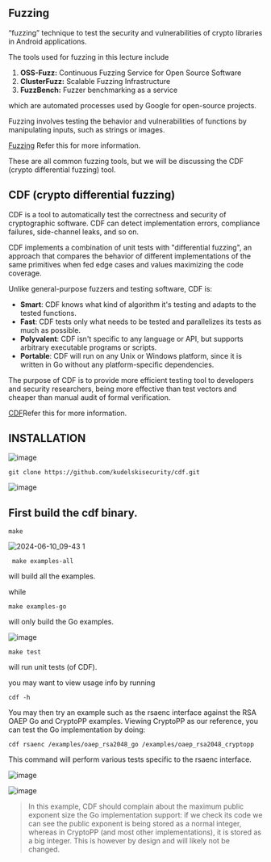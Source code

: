 
## Fuzzing

“fuzzing” technique to test the security and vulnerabilities of crypto libraries in Android applications.

The tools used for fuzzing in this lecture include

1. **OSS-Fuzz:** Continuous Fuzzing Service for Open Source Software
2. **ClusterFuzz:** Scalable Fuzzing Infrastructure
3. **FuzzBench:** Fuzzer benchmarking as a service

which are automated processes used by Google for open-source projects.

Fuzzing involves testing the behavior and vulnerabilities of functions by manipulating inputs, such as strings or images.

[Fuzzing](https://github.com/google/fuzzing) Refer this for more information.

These are all common fuzzing tools, but we will be discussing the CDF (crypto differential fuzzing) tool.

##   CDF (crypto differential fuzzing)

CDF is a tool to automatically test the correctness and security of cryptographic software. CDF can detect implementation errors, compliance failures, side-channel leaks, and so on.

CDF implements a combination of unit tests with "differential fuzzing", an approach that compares the behavior of different implementations of the same primitives when fed edge cases and values maximizing the code coverage.

Unlike general-purpose fuzzers and testing software, CDF is:

- **Smart**: CDF knows what kind of algorithm it's testing and adapts to the tested functions.
- **Fast**: CDF tests only what needs to be tested and parallelizes its tests as much as possible.
- **Polyvalent**: CDF isn't specific to any language or API, but supports arbitrary executable programs or scripts.
- **Portable**: CDF will run on any Unix or Windows platform, since it is written in Go without any platform-specific dependencies.

The purpose of CDF is to provide more efficient testing tool to developers and security researchers, being more effective than test vectors and cheaper than manual audit of formal verification.

[CDF](https://github.com/kudelskisecurity/cdf)Refer this for more information.


## INSTALLATION

![image](https://github.com/ananthan05/Android-Security/assets/140697378/6e389c52-b90e-46ae-8e64-4db65145801d)

```
git clone https://github.com/kudelskisecurity/cdf.git
```

![image](https://github.com/ananthan05/Android-Security/assets/140697378/b2e499fa-591d-4256-a332-4cfbf6eded70)


## First build the cdf binary.

```
make
```

![2024-06-10_09-43 1](https://github.com/ananthan05/Android-Security/assets/140697378/cfd411d2-a81f-42b3-b966-0e75cb7d35e3)


```
 make examples-all
```
 will build all the examples.
 
 while 
 ```
make examples-go
```
 will only build the Go examples.

 ![image](https://github.com/ananthan05/Android-Security/assets/140697378/66064e2e-8af8-4e82-8131-e384480ee92d)


```
make test
```
will run unit tests (of CDF).


you may want to view usage info by running 

```
cdf -h
```


You may then try an example such as the rsaenc interface against the RSA OAEP Go and CryptoPP examples. Viewing CryptoPP as our reference, you can test the Go implementation by doing:

```
cdf rsaenc /examples/oaep_rsa2048_go /examples/oaep_rsa2048_cryptopp
```
This command will perform various tests specific to the rsaenc interface.

![image](https://github.com/ananthan05/Android-Security/assets/140697378/2d5e2000-7e13-4fa5-9297-e2b7f3d07612)

![image](https://github.com/ananthan05/Android-Security/assets/140697378/19f277f4-de2d-4f1a-a7f2-e7b894dd6a27)


>In this example, CDF should complain about the maximum public exponent size the Go implementation support: if we check its code we can see the public exponent is being stored as a normal integer, whereas in CryptoPP (and most other implementations), it is stored as a big integer. This is however by design and will likely not be changed.

